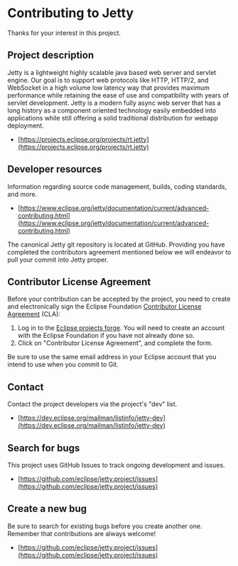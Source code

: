 Contributing to Jetty
=====================
Thanks for your interest in this project.

Project description
--------------------
Jetty is a lightweight highly scalable java based web server and servlet engine.
Our goal is to support web protocols like HTTP, HTTP/2, and WebSocket in a high
volume low latency way that provides maximum performance while retaining the ease
of use and compatibility with years of servlet development.
Jetty is a modern fully async web server that has a long history as a component
oriented technology easily embedded into applications while still offering a solid
traditional distribution for webapp deployment.

- [https://projects.eclipse.org/projects/rt.jetty](https://projects.eclipse.org/projects/rt.jetty)

Developer resources
--------------------
Information regarding source code management, builds, coding standards, and more.

- [https://www.eclipse.org/jetty/documentation/current/advanced-contributing.html](https://www.eclipse.org/jetty/documentation/current/advanced-contributing.html)

The canonical Jetty git repository is located at GitHub.  Providing you have
completed the contributors agreement mentioned below we will endeavor to pull
your commit into Jetty proper.

Contributor License Agreement
------------------------------
Before your contribution can be accepted by the project, you need to create and electronically sign the
Eclipse Foundation [Contributor License Agreement](https://www.eclipse.org/legal/CLA.php) (CLA):

1. Log in to the [Eclipse projects forge](https://projects.eclipse.org/user/login/sso). You will need to
   create an account with the Eclipse Foundation if you have not already done so.
2. Click on "Contributor License Agreement", and complete the form.

Be sure to use the same email address in your Eclipse account that you intend to use when you commit to Git.

Contact
--------
Contact the project developers via the project's "dev" list.

- [https://dev.eclipse.org/mailman/listinfo/jetty-dev](https://dev.eclipse.org/mailman/listinfo/jetty-dev)

Search for bugs
----------------
This project uses GitHub Issues to track ongoing development and issues.

- [https://github.com/eclipse/jetty.project/issues](https://github.com/eclipse/jetty.project/issues)

Create a new bug
-----------------
Be sure to search for existing bugs before you create another one. Remember that contributions are always welcome!

- [https://github.com/eclipse/jetty.project/issues](https://github.com/eclipse/jetty.project/issues)
